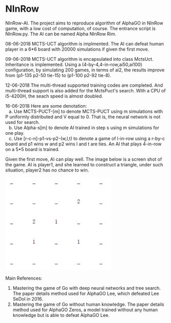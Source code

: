 # NInRow
NInRow-AI. The project aims to reproduce algorithm of AlphaGO in NInRow game, with a low cost of computation, of course.
The entrance script is NInRow.py. The AI can be named Alpha NInRow Rim.



08-06-2018
MCTS-UCT algorithm is implmented. The AI can defeat human player in a 6*6 board with 20000 simulations if given the first move.

09-06-2018
MCTS-UCT algorithm is encapsulated into class MctsUct. Inheritance is implemented. Using a (4-by-4,4-in-row,ai50,ai100) configuration, by simulating 200 games, 
in terms of ai2, the results improve from (p1-135 p2-50 tie-15) to (p1-100 p2-92 tie-8).

12-06-2018
The multi-thread supported training codes are completed. And multi-thread support is also added for the MctsPuct's search. With a CPU of i5-4200H, the seach speed is almost doubled.

16-06-2018
Here are some denotation:  
  &ensp; a. Use MCTS-PUCT-[m] to denote MCTS-PUCT using m simulations with P uniformly distributed and V equal to 0. That is, the neural network is not used for search.  
  &ensp; b. Use Alpha-s[m] to denote AI trained in step s using m simulations for one play.  
  &ensp; c. Use [r-c-n]-p1-vs-p2-(w,l,t) to denote a game of l-in-row using a r-by-c board and p1 wins w and p2 wins l and t are ties. 
An AI that plays 4-in-row on a 5*5 board is trained.

Given the first move, AI can play well. The image below is a screen shot of the game. AI is player1, and she learned to construct a triangle, under such situation, player2 has no chance to win.

![Image text](https://github.com/1069066484/NInRow/blob/master/ai554_6_16/5.png)

Main References:
1. Mastering the game of Go with deep neural networks and tree search. The paper details method used for AlphaGO Lee, which defeated Lee SeDol in 2016.
2. Mastering the game of Go without human knowledge. The paper details method used for AlphaGO Zeros, a model trained without any human knowledge but is able to defeat AlphaGO Lee.
